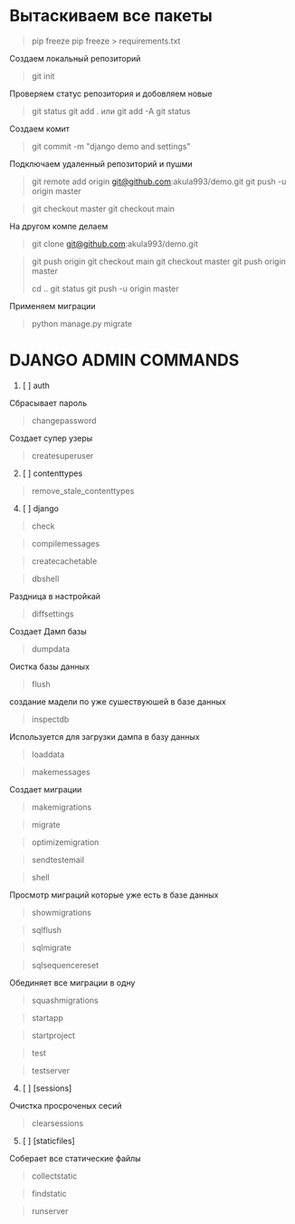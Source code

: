 # Вытаскиваем все пакеты

> pip freeze
> pip freeze > requirements.txt

Создаем локальный репозиторий
> git init

Проверяем статус репозитория и добовляем новые
> git status
> git add . или git add -A
> git status

Создаем комит
> git commit -m "django demo and settings"

Подключаем удаленный репозиторий и пушми
> git remote add origin git@github.com:akula993/demo.git
> git push -u origin master


> git checkout master
> git checkout main

На другом компе делаем
> git clone git@github.com:akula993/demo.git


> git push origin
> git checkout main
> git checkout master
> git push origin master
>
> cd ..
> git status
> git push -u origin master

Применяем миграции
> python manage.py migrate

# DJANGO ADMIN COMMANDS

1. [ ] auth

Сбрасывает пароль
> changepassword

Создает супер узеры
> createsuperuser

2. [ ] contenttypes

> remove_stale_contenttypes

4. [ ] django

> check

> compilemessages

> createcachetable

> dbshell

Раздница в настройкай
> diffsettings

Создает Дамп базы
> dumpdata

Оистка базы данных
> flush

создание мадели по уже сушествуюшей в базе данных
> inspectdb

Используется для загрузки дампа в базу данных
> loaddata


> makemessages

Создает миграции
> makemigrations


> migrate

> optimizemigration

> sendtestemail

> shell

Просмотр миграций которые уже есть в базе данных
> showmigrations

> sqlflush

> sqlmigrate

> sqlsequencereset

Обединяет все миграции в одну
> squashmigrations

> startapp

> startproject

> test

> testserver
>

4. [ ] [sessions]

Очистка просроченых сесий
> clearsessions

5. [ ] [staticfiles]

Соберает все статические файлы
> collectstatic


> findstatic

> runserver



